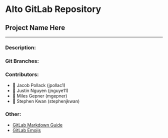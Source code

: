 # Alto GitLab Repository

## Project Name Here

---

### Description:

### Git Branches:

### Contributors:
* :snake: Jacob Pollack (jpollac1)
* :bath: Justin Nguyen (jnguye11)
* :poodle: Miles Gepner  (mgepner)
* :basketball: Stephen Kwan  (stephenjkwan)

### Other:
* [GitLab Markdown Guide](https://github.com/gitlabhq/gitlabhq/blob/master/doc/markdown/markdown.md#links)
* [GitLab Emojis](http://emoji.codes)
